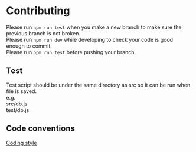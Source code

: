 # Contributing

Please run `npm run test` when you make a new branch to make sure the previous branch is not broken.  
Please run `npm run dev` while developing to check your code is good enough to commit.  
Please run `npm run test` before pushing your branch.  

## Test

Test script should be under the same directory as src so it can be run when file is saved.  
e.g.  
src/db.js  
test/db.js  

## Code conventions
[Coding style](../.eslintrc.js)
